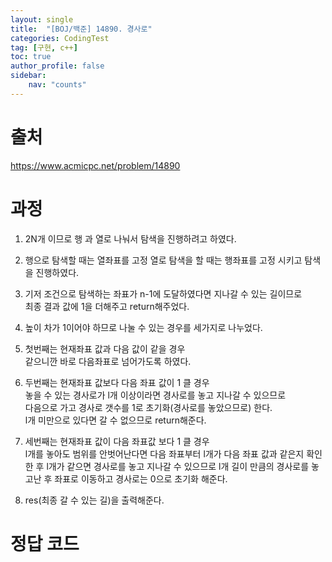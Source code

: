 ```yaml
---
layout: single
title:  "[BOJ/백준] 14890. 경사로"
categories: CodingTest
tag: [구현, c++]
toc: true
author_profile: false
sidebar:
    nav: "counts"
---
```


# 출처
<https://www.acmicpc.net/problem/14890>



  
  
# 과정  
1. 2N개 이므로 행 과 열로 나눠서 탐색을 진행하려고 하였다.  
2. 행으로 탐색할 때는 열좌표를 고정 열로 탐색을 할 때는 행좌표를 고정 시키고 탐색을 진행하였다.  
3. 기저 조건으로 탐색하는 좌표가 n-1에 도달하였다면 지나갈 수 있는 길이므로  
최종 결과 값에 1을 더해주고 return해주었다.

4. 높이 차가 1이어야 하므로 나눌 수 있는 경우를 세가지로 나누었다.

5. 첫번째는 현재좌표 값과 다음 값이 같을 경우  
같으니깐 바로 다음좌표로 넘어가도록 하였다.

6. 두번째는 현재좌표 값보다 다음 좌표 값이 1 클 경우  
놓을 수 있는 경사로가 l개 이상이라면 경사로를 놓고 지나갈 수 있으므로   
다음으로 가고 경사로 갯수를 1로 초기화(경사로를 놓았으므로) 한다.  
l개 미만으로 있다면 갈 수 없으므로 return해준다.

7. 세번째는 현재좌표 값이 다음 좌표값 보다 1 클 경우  
l개를 놓아도 범위를 안벗어난다면 다음 좌표부터 l개가 다음 좌표 값과 같은지 확인 한 후 l개가 같으면 경사로를 놓고 지나갈 수 있으므로 l개 길이 만큼의 경사로를 놓고난 후 좌표로 이동하고 경사로는 0으로 초기화 해준다.  
 
8. res(최종 갈 수 있는 길)을 출력해준다.




# 정답 코드
<script src="https://gist.github.com/kghees/eb6becd4027b68c407571ec33410dceb.js"></script>



